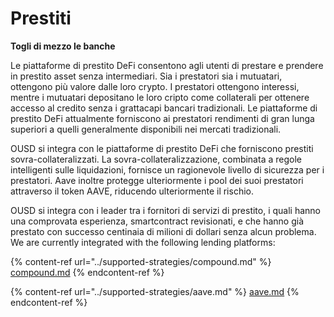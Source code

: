 # Prestiti

**Togli di mezzo le banche**

Le piattaforme di prestito DeFi consentono agli utenti di prestare e prendere in prestito asset senza intermediari. Sia i prestatori sia i mutuatari, ottengono più valore dalle loro crypto. I prestatori ottengono interessi, mentre i mutuatari depositano le loro cripto come collaterali per ottenere accesso al credito senza i grattacapi bancari tradizionali. Le piattaforme di prestito DeFi attualmente forniscono ai prestatori rendimenti di gran lunga superiori a quelli generalmente disponibili nei mercati tradizionali.

OUSD si integra con le piattaforme di prestito DeFi che forniscono prestiti sovra-collateralizzati. La sovra-collateralizzazione, combinata a regole intelligenti sulle liquidazioni, fornisce un ragionevole livello di sicurezza per i prestatori. Aave inoltre protegge ulteriormente i pool dei suoi prestatori attraverso il token AAVE, riducendo ulteriormente il rischio.

OUSD si integra con i leader tra i fornitori di servizi di prestito, i quali hanno una comprovata esperienza, smartcontract revisionati, e che hanno già prestato con successo centinaia di milioni di dollari senza alcun problema. We are currently integrated with the following lending platforms:

{% content-ref url="../supported-strategies/compound.md" %}
[compound.md](../supported-strategies/compound.md)
{% endcontent-ref %}

{% content-ref url="../supported-strategies/aave.md" %}
[aave.md](../supported-strategies/aave.md)
{% endcontent-ref %}









